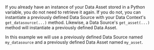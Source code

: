 
If you already have an instance of your Data Asset stored in a Python variable, you do not need to retrieve it again.  If you do not, you can instantiate a previously defined Data Source with your Data Context's `get_datasource(...)` method.  Likewise, a Data Source's `get_asset(...)` method will instantiate a previously defined Data Asset.

In this example we will use a previously defined Data Source named `my_datasource` and a previously defined Data Asset named `my_asset`.

```python name="version-0.17.23 docs/docusaurus/versioned_docs/version-0.17.23/snippets/get_existing_data_asset_from_existing_datasource_pandas_filesystem_example.py my_asset"
```

